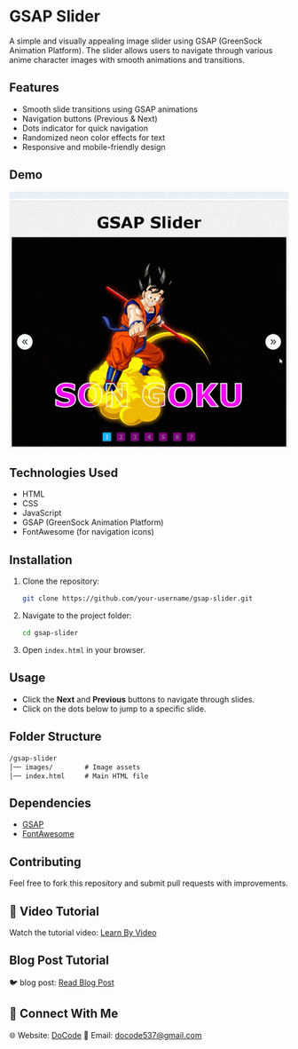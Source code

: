 # GSAP Slider

A simple and visually appealing image slider using GSAP (GreenSock Animation Platform). The slider allows users to navigate through various anime character images with smooth animations and transitions.

## Features
- Smooth slide transitions using GSAP animations
- Navigation buttons (Previous & Next)
- Dots indicator for quick navigation
- Randomized neon color effects for text
- Responsive and mobile-friendly design

## Demo
![slider demo](gsap-slider.gif)

## Technologies Used
- HTML
- CSS
- JavaScript
- GSAP (GreenSock Animation Platform)
- FontAwesome (for navigation icons)

## Installation
1. Clone the repository:
   ```bash
   git clone https://github.com/your-username/gsap-slider.git
   ```
2. Navigate to the project folder:
   ```bash
   cd gsap-slider
   ```
3. Open `index.html` in your browser.

## Usage
- Click the **Next** and **Previous** buttons to navigate through slides.
- Click on the dots below to jump to a specific slide.

## Folder Structure
```
/gsap-slider
│── images/        # Image assets
│── index.html     # Main HTML file
```

## Dependencies
- [GSAP](https://cdnjs.cloudflare.com/ajax/libs/gsap/3.12.5/gsap.min.js)
- [FontAwesome](https://cdnjs.cloudflare.com/ajax/libs/font-awesome/6.7.2/css/all.min.css)

## Contributing
Feel free to fork this repository and submit pull requests with improvements.
## 🎥 Video Tutorial
Watch the tutorial video: [Learn By Video](https://youtu.be/VMu0ktdnyrk?si=2jVw_Q00HyPzwqHc)
## Blog Post Tutorial
🐦 blog post: [Read Blog Post](https://docode.co.in/post/gsap-slider-tutorial-animated-image-carousel) 
## 📩 Connect With Me
🌐 Website: [DoCode](https://docode.co.in/)
📧 Email: docode537@gmail.com 

